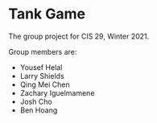 # Tank Game

The group project for CIS 29, Winter 2021.

Group members are:
  * Yousef Helal
  * Larry Shields
  * Qing Mei Chen
  * Zachary Iguelmamene
  * Josh Cho
  * Ben Hoang
